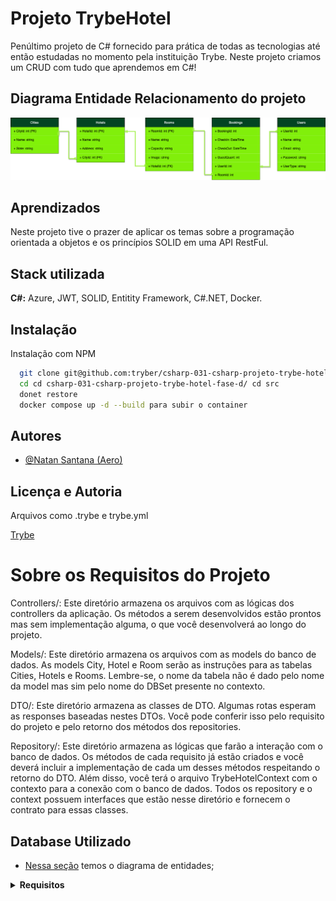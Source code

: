 # Projeto TrybeHotel

Penúltimo projeto de C# fornecido para prática de todas as tecnologias até então estudadas no momento pela instituição Trybe. Neste projeto criamos um CRUD com tudo que aprendemos em C#!

## Diagrama Entidade Relacionamento do projeto
![Diagrama Trybe Hotel](image.png)

## Aprendizados

Neste projeto tive o prazer de aplicar os temas sobre a programação orientada a objetos e os princípios SOLID em uma API RestFul.

## Stack utilizada

**C#:** Azure, JWT, SOLID, Entitity Framework, C#.NET, Docker.



## Instalação

Instalação com NPM

```bash
  git clone git@github.com:tryber/csharp-031-csharp-projeto-trybe-hotel-fase-d.git
  cd cd csharp-031-csharp-projeto-trybe-hotel-fase-d/ cd src
  donet restore
  docker compose up -d --build para subir o container
```
    
## Autores

- [@Natan Santana (Aero)](https://github.com/Natandso)


## Licença e Autoria

Arquivos como .trybe e trybe.yml

[Trybe](https://www.betrybe.com/)


# Sobre os Requisitos do Projeto
Controllers/: Este diretório armazena os arquivos com as lógicas dos controllers da aplicação. Os métodos a serem desenvolvidos estão prontos mas sem implementação alguma, o que você desenvolverá ao longo do projeto.

Models/: Este diretório armazena os arquivos com as models do banco de dados. As models City, Hotel e Room serão as instruções para as tabelas Cities, Hotels e Rooms. Lembre-se, o nome da tabela não é dado pelo nome da model mas sim pelo nome do DBSet<model> presente no contexto.

DTO/: Este diretório armazena as classes de DTO. Algumas rotas esperam as responses baseadas nestes DTOs. Você pode conferir isso pelo requisito do projeto e pelo retorno dos métodos dos repositories.

Repository/: Este diretório armazena as lógicas que farão a interação com o banco de dados. Os métodos de cada requisito já estão criados e você deverá incluir a implementação de cada um desses métodos respeitando o retorno do DTO. Além disso, você terá o arquivo TrybeHotelContext com o contexto para a conexão com o banco de dados. Todos os repository e o context possuem interfaces que estão nesse diretório e fornecem o contrato para essas classes.


## Database Utilizado
  - [Nessa seção](#Azure) temos o diagrama de entidades;

<details>
  <summary><strong> Requisitos </strong></summary>

### 1. Implemente as models da aplicação
Mais informações:
Implemente os arquivos do diretório /src/TrybeHotel/Models/

Implemente a model City
Implemente a model Hotel
Implemente a model Room
Implemente o contexto do banco de dados

O que será testado:

Será testado que todas as models foram implementadas corretamente.
Será testado que as models possuem as chaves primárias e estrangeiras necessárias.

### 2. Desenvolva o endpoint GET /city
Mais informações:
Este endpoint será responsável por listar todas as cidades.
Implemente a lógica da sua controller no método GetCities() do arquivo src/TrybeHotel/Controllers/CityController.cs.
Implemente a lógica de interação ao banco de dados no método GetCities() do arquivo src/TrybeHotel/Repository/CityRepository.cs.
A sua repository retorna um tipo CityDto que deverá ser implementado no arquivo src/TrybeHotel/Dto/CityDto.cs. A sua classe de DTO deve seguir o formato da response da requisição.

👀 De olho na dica: Monte o retorno do seu repository com os conhecimentos de LINQ e DTO já obtidos.

👀 De olho na dica 2: Para converter qualquer tipo de coleção no tipo de coleção List, utilize o método ToList().


O endpoint deve ser acessível através da URL /city e deve ser do tipo GET;
O corpo da requisição é vazio.
A resposta deve ser o status 200.
O corpo da resposta deve seguir o formato abaixo:

```json
[
    {
	    "cityId": 1,
	    "name": "Rio Branco"
    },

  /*...*/
]
```

O que será testado:

<UL>
Será testado que, quando solicitada a requisição, a mesma informe os dados correspondentes do banco de dados.
Será testado que o status de retorno será 200.
Será testado que o corpo da resposta segue o padrão esperado.
</UL>

### 3. Desenvolva o endpoint POST /city
Mais informações:
Este endpoint será responsável por inserir uma nova cidade.
Implemente a lógica da sua controller no método PostCity() do arquivo src/TrybeHotel/Controllers/CityController.cs.
Implemente a lógica de interação ao banco de dados no método AddCity() do arquivo src/TrybeHotel/Repository/CityRepository.cs.
A sua repository retorna um tipo CityDto que deverá ser implementado no arquivo src/TrybeHotel/Dto/CityDto.cs. A sua classe de DTO deve seguir o formato da response da requisição.

👀 De olho na dica: Monte o retorno do seu repository com os conhecimentos de LINQ e DTO já obtidos.

👀 De olho na dica 2: Para obter um único elemento de uma coleção, você pode obter o primeiro com o método First(). Exemplo: coleção.First().


O endpoint deve ser acessível através da URL /city e deve ser do tipo POST;
O corpo da requisição deve seguir o padrão abaixo

```json 
{
	"Name": "Rio de Janeiro"
}
A resposta deve ser o status 201.
O corpo da resposta deve seguir o formato abaixo:
{
	  "cityId": 2,
	  "name": "Rio de Janeiro"
},
```

O que será testado:
<UL>
Será testado que, quando solicitada a requisição, a mesma insira no banco de dados e retorne de acordo com o modelo
Será testado que o status de retorno será 201.
Será testado que o corpo da resposta segue o padrão esperado.
</UL>

### 4. Desenvolva o endpoint GET /hotel
Mais informações:
Este endpoint será responsável por listar todos os hotéis.
Implemente a lógica da sua controller no método GetHotels() do arquivo src/TrybeHotel/Controllers/HotelController.cs.
Implemente a lógica de interação ao banco de dados no método GetHotels() do arquivo src/TrybeHotel/Repository/HotelRepository.cs.
A sua repository retorna um tipo HotelDto que deverá ser implementado no arquivo src/TrybeHotel/Dto/HotelDto.cs. A sua classe de DTO deve seguir o formato da response da requisição.

👀 De olho na dica: Monte o retorno do seu repository com os conhecimentos de LINQ e DTO já obtidos.

👀 De olho na dica 2: Para converter qualquer tipo de coleção no tipo de coleção List, utilize o método ToList().


O endpoint deve ser acessível através da URL /hotel e deve ser do tipo GET;
O corpo da requisição é vazio.
A resposta deve ser o status 200.
O corpo da resposta deve seguir o formato abaixo:

```json
[
    {
		  "hotelId": 1,
		  "name": "Trybe Hotel SP",
		  "address": "Avenida Paulista, 1400",
		  "cityId": 1,
		  "cityName": "São Paulo"
	  },

  /*...*/
]
```

O que será testado:
<UL>
Será testado que, quando solicitada a requisição, a mesma informe os dados correspondentes do banco de dados.
Será testado que o status de retorno será 200.
Será testado que o corpo da resposta segue o padrão esperado.
</UL>

### 5. Desenvolva o endpoint POST /hotel
Mais informações:
Este endpoint será responsável por inserir um novo hotel.
Implemente a lógica da sua controller no método PostHotel() do arquivo src/TrybeHotel/Controllers/HotelController.cs.
Implemente a lógica de interação ao banco de dados no método AddHotel() do arquivo src/TrybeHotel/Repository/HotelRepository.cs.
A sua repository retorna um tipo HotelDto que deverá ser implementado no arquivo src/TrybeHotel/Dto/HotelDto.cs. A sua classe de DTO deve seguir o formato da response da requisição.

👀 De olho na dica: Monte o retorno do seu repository com os conhecimentos de LINQ e DTO já obtidos.

👀 De olho na dica 2: Para obter um único elemento de uma coleção, você pode obter o primeiro com o método First(). Exemplo: coleção.First().


O endpoint deve ser acessível através da URL /hotel e deve ser do tipo POST;
O corpo da requisição deve seguir o padrão abaixo

```json
{
	"Name":"Trybe Hotel RJ",
	"Address":"Avenida Atlântica, 1400",
	"CityId": 2
}
```

A resposta deve ser o status 201.
O corpo da resposta deve seguir o formato abaixo:

```json
{
	"hotelId": 2,
	"name": "Trybe Hotel RJ",
	"address": "Avenida Atlântica, 1400",
	"cityId": 2,
	"cityName": "Rio de Janeiro"
}
```

O que será testado:
<UL>
Será testado que, quando solicitada a requisição, a mesma insira no banco de dados e retorne de acordo com o modelo
Será testado que o status de retorno será 201.
Será testado que o corpo da resposta segue o padrão esperado.
</UL>

### 6. Desenvolva o endpoint GET /room/:hotelId
Mais informações:
Este endpoint será responsável por listar todos os quartos de um determinado hotel
Implemente a lógica da sua controller no método GetRoom() do arquivo src/TrybeHotel/Controllers/RoomController.cs.
Implemente a lógica de interação ao banco de dados no método GetRooms() do arquivo src/TrybeHotel/Repository/RoomRepository.cs.
A sua repository retorna um tipo RoomDto que deverá ser implementado no arquivo src/TrybeHotel/Dto/RoomDto.cs. A sua classe de DTO deve seguir o formato da response da requisição.

👀 De olho na dica: Monte o retorno do seu repository com os conhecimentos de LINQ e DTO já obtidos.

👀 De olho na dica 2: Para converter qualquer tipo de coleção no tipo de coleção List, utilize o método ToList().


O endpoint deve ser acessível através da URL /room/:hotelId e deve ser do tipo GET;
O corpo da requisição é vazio.
A resposta deve ser o status 200.
O corpo da resposta deve seguir o formato abaixo:

```json
[
    {
		  "roomId": 1,
		  "name": "Suite básica",
		  "capacity": 2,
		  "image": "image suite",
		  "hotel": {
  			"hotelId": 1,
			  "name": "Trybe Hotel SP",
			  "address": "Avenida Paulista, 1400",
			  "cityId": 1,
			  "cityName": "São Paulo"
		  }
	  },

  /*...*/
]

 ```
O que será testado:

<UL>
Será testado que, quando solicitada a requisição, a mesma informe os dados correspondentes do banco de dados.
Será testado que o status de retorno será 200.
Será testado que o corpo da resposta segue o padrão esperado.
</UL>

### 7. Desenvolva o endpoint POST /room
Mais informações:
Este endpoint será responsável por inserir um novo quarto a um hotel.
Implemente a lógica da sua controller no método PostRoom() do arquivo src/TrybeHotel/Controllers/RoomController.cs.
Implemente a lógica de interação ao banco de dados no método AddRoom() do arquivo src/TrybeHotel/Repository/RoomRepository.cs.
A sua repository retorna um tipo RoomDto que deverá ser implementado no arquivo src/TrybeHotel/Dto/RoomDto.cs. A sua classe de DTO deve seguir o formato da response da requisição.

👀 De olho na dica: Monte o retorno do seu repository com os conhecimentos de LINQ e DTO já obtidos.

👀 De olho na dica 2: Para obter um único elemento de uma coleção, você pode obter o primeiro com o método First(). Exemplo: coleção.First().


O endpoint deve ser acessível através da URL /room e deve ser do tipo POST;
O corpo da requisição deve seguir o padrão abaixo

```json
{
	"Name":"Suite básica",
	"Capacity":2,
	"Image":"image suite",
	"HotelId": 1
}
```
A resposta deve ser o status 201.
O corpo da resposta deve seguir o formato abaixo:
```json
{
	"roomId": 1,
	"name": "Suite básica",
	"capacity": 2,
	"image": "image suite",
	"hotel": {
		"hotelId": 1,
		"name": "Trybe Hotel SP",
		"address": "Avenida Paulista, 1400",
		"cityId": 1,
		"cityName": "São Paulo"
	}
}
```
O que será testado:
<UL>
Será testado que, quando solicitada a requisição, a mesma insira no banco de dados e retorne de acordo com o modelo
Será testado que o status de retorno será 201.
Será testado que o corpo da resposta segue o padrão esperado.
</UL>

### 8. Desenvolva o endpoint DELETE /room/:roomId
Mais informações:
Este endpoint será responsável por deletar um determinado quarto.
Implemente a lógica da sua controller no método Delete() do arquivo src/TrybeHotel/Controllers/RoomController.cs.
Implemente a lógica de interação ao banco de dados no método DeleteRoom() do arquivo src/TrybeHotel/Repository/RoomRepository.cs.
O endpoint deve ser acessível através da URL /room/:roomId e deve ser do tipo DELETE;
O corpo da requisição é vazio.
A resposta deve ser o status 204.
O que será testado:

<UL>
Será testado que, quando solicitada a requisição, a mesma faça a exclusão solicitada no banco de dados.
Será testado que o status de retorno será 204.
<UL>


### 9. Implemente as models da aplicação
Mais informações:
Implemente os arquivos do diretório /src/TrybeHotel/Models/

Implemente as models do projeto anterior
Implemente a model User
Implemente a model Booking
Implemente o contexto do banco de dados

O que será testado:
<UL>
Será testado que todas as models foram implementadas corretamente.
Será testado que as models possuem as chaves primárias e estrangeiras necessárias.
</UL>

### 10. Desenvolva o endpoint POST /user
Mais informações:
Este endpoint será responsável por inserir uma nova pessoa usuária.
Implemente a lógica da sua controller no método Add() do arquivo src/TrybeHotel/Controllers/UserController.cs.
Implemente a lógica de interação ao banco de dados no método Add() do arquivo src/TrybeHotel/Repository/UserRepository.cs.
A sua repository retorna um tipo UserDto que deverá ser implementado no arquivo src/TrybeHotel/Dto/UserDto.cs. A sua classe de DTO deve seguir o formato da response da requisição.
O corpo da sua requisição deve seguir o tipo UserDtoInsert que deverá ser implementado no arquivo src/TrybeHotel/Dto/UserDto.cs. A sua classe de DTO deve seguir o formato da request da requisição.

👀 De olho na dica: Monte o retorno do seu repository com os conhecimentos de LINQ e DTO já obtidos.

👀 De olho na dica 2: Para obter um único elemento de uma coleção, você pode obter o primeiro com o método First(). Exemplo: coleção.First().


O endpoint deve ser acessível através da URL /user e deve ser do tipo POST;
O atributo userType deve ser salvo com o valor client.
O corpo da requisição deve seguir o padrão abaixo
{
	"Name":"Rebeca",
	"Email": "rebeca.santos@trybehotel.com",
	"Password": "123456"
}
Será testado que não é possível inserir uma pessoa usuária com e-mail repetido
Será testado que é possível inserir uma pessoa usuária com sucesso
⚠️ A partir da criação deste endpoint, você poderá utilizar o cadastro de pessoas usuárias. O sistema automaticamente cadastrará uma pessoa usuária admin com o e-mail admin@admin.com e senha admin. Você também pode alterar qualquer pessoa usuária para admin realizando um update no banco de dados com o comando SQL:

UPDATE Users SET UserType = 'admin' where UserId = 1
Substitua o número 1 pelo id da pessoa usuária que você deseja adicionar permissão de admin.

### 11. Desenvolva o endpoint POST /login
Mais informações:
Este endpoint será responsável por fazer um login.
Implemente a lógica da sua controller no método Login() do arquivo src/TrybeHotel/Controllers/LoginController.cs.
Implemente a lógica de interação ao banco de dados no método lOGIN() do arquivo src/TrybeHotel/Repository/UserRepository.cs.
A sua repository retorna um tipo UserDto que deverá ser implementado no arquivo src/TrybeHotel/Dto/UserDto.cs. A sua classe de DTO deve seguir o formato da response da requisição.
O corpo da sua requisição deve seguir o tipo LoginDto que deverá ser implementado no arquivo src/TrybeHotel/Dto/UserDto.cs. A sua classe de DTO deve seguir o formato da request da requisição.
A lógica para criar o token pode ser implementada nos métodos Generate e AddClaims no arquivo src/TrybeHotel/Services/TokenGenerator.cs.
Adicione em suas claims, uma claim com o tipo ClaimType.Email e o valor do e-mail da pessoa usuária.
Caso a pessoa usuária seja do tipo admin, adicione em suas claims, uma claim com o tipo ClaimType.Role e o valor admin.

👀 De olho na dica: Monte o retorno do seu repository com os conhecimentos de LINQ e DTO já obtidos.

👀 De olho na dica 2: Para obter um único elemento de uma coleção, você pode obter o primeiro com o método First(). Exemplo: coleção.First().


O endpoint deve ser acessível através da URL /login e deve ser do tipo POST;
O corpo da requisição deve seguir o padrão abaixo
{
	"Email": "rebeca.santos@trybehotel.com",
	"Password": "123456"
}
Será testado que não é possível fazer login com credenciais erradas
Será testado que é possível fazer login com sucesso


### 12. Adicione a autorização de admin no endpoint /POST hotel
Mais informações:
Este endpoint já foi desenvolvido na fase anterior. Agora iremos apenas adicionar uma permissão de admin.
Você pode copiar todas as controllers do projeto anterior.

Siga as instruções da seção Continuando o projeto Trybe hotel

Crie uma política chamada Admin que requira a claim ClaimType.Email e a claim ClaimType.Role como admin.
Crie uma política chamada Client que requira a claim ClaimType.Email.
As políticas devem ser criadas no arquivo src/TrybeHotel/Program.cs.
A adição da autorização da política no controller deve ser feita no arquivo src/TrybeHotel/Controllers/HotelController.cs.
O que será testado:

Será validado que é possível realizar as operações do endpoint com a autorização de admin.
Será validado que o status será proibido caso o acesso não seja admin.
Será validado que o status será não autorizado caso o acesso não exista.

### 13. Adicione a autorização de admin no endpoint /POST room
Mais informações:
Este endpoint já foi desenvolvido na fase anterior. Agora iremos apenas adicionar uma permissão de admin.
Você pode copiar todas as controllers do projeto anterior.

Siga as instruções da seção Continuando o projeto Trybe hotel

Crie uma política chamada Admin que requira a claim ClaimType.Email e a claim ClaimType.Role como admin. Este é o mesmo desenvolvimento do requisito anterior. Caso já tenha feito, pule esta parte.
Crie uma política chamada Client que requira a claim ClaimType.Email. Este é o mesmo desenvolvimento do requisito anterior. Caso já tenha feito, pule esta parte.
As políticas devem ser criadas no arquivo src/TrybeHotel/Program.cs. Este é o mesmo desenvolvimento do requisito anterior. Caso já tenha feito, pule esta parte.
A adição da autorização da política no controller deve ser feita no arquivo src/TrybeHotel/Controllers/RoomController.cs.
O que será testado:

Será validado que é possível realizar as operações do endpoint com a autorização de admin.
Será validado que o status será proibido caso o acesso não seja admin.
Será validado que o status será não autorizado caso o acesso não exista.

### 14. Adicione a autorização de admin no endpoint /DELETE room
Mais informações:
Este endpoint já foi desenvolvido na fase anterior. Agora iremos apenas adicionar uma permissão de admin.
Você pode copiar todas as controllers do projeto anterior.

Siga as instruções da seção Continuando o projeto Trybe hotel

Crie uma política chamada Admin que requira a claim ClaimType.Email e a claim ClaimType.Role como admin. Este é o mesmo desenvolvimento do requisito anterior. Caso já tenha feito, pule esta parte.
Crie uma política chamada Client que requira a claim ClaimType.Email. Este é o mesmo desenvolvimento do requisito anterior. Caso já tenha feito, pule esta parte.
As políticas devem ser criadas no arquivo src/TrybeHotel/Program.cs. Este é o mesmo desenvolvimento do requisito anterior. Caso já tenha feito, pule esta parte.
A adição da autorização da política no controller deve ser feita no arquivo src/TrybeHotel/Controllers/RoomController.cs.
O que será testado:

Será validado que é possível realizar as operações do endpoint com a autorização de admin.
Será validado que o status será proibido caso o acesso não seja admin.
Será validado que o status será não autorizado caso o acesso não exista.

### 15. Desenvolva o endpoint POST /booking
Mais informações:
Este endpoint será responsável por inserir uma nova reserva.
Implemente a lógica da sua controller no método Add() do arquivo src/TrybeHotel/Controllers/BookingController.cs.
Implemente a lógica de interação ao banco de dados no método Add() do arquivo src/TrybeHotel/Repository/BookingRepository.cs.
A sua repository retorna um tipo BookingResponse que deverá ser implementado no arquivo src/TrybeHotel/Dto/BookingDto.cs. A sua classe de DTO deve seguir o formato da response da requisição.
O corpo da sua requisição deve seguir o tipo BookingDtoInsert que deverá ser implementado no arquivo src/TrybeHotel/Dto/BookingDto.cs. A sua classe de DTO deve seguir o formato da request da requisição.

👀 De olho na dica: Monte o retorno do seu repository com os conhecimentos de LINQ e DTO já obtidos.

👀 De olho na dica 2: Para obter um único elemento de uma coleção, você pode obter o primeiro com o método First(). Exemplo: coleção.First().


O endpoint deve ser acessível através da URL /booking e deve ser do tipo POST;
O endpoint deve ter autorização para a Política Client (desenvolvida nos requisitos 4, 5 ou 6).
O endpoint deve obter a pessoa usuária pelo token.
O corpo da requisição deve seguir o padrão abaixo
{
	"CheckIn":"2030-08-27",
	"CheckOut":"2030-08-28",
	"GuestQuant":"1",
	"RoomId":1
}
Será testado que não é possível inserir uma reserva se a quantidade de hóspedes for maior do que a capacidade do quarto
Será testado que é possível inserir uma nova reserva com sucesso
A resposta deve ser o status 201.
O corpo da resposta deve seguir o formato abaixo:
{
	"bookingId": 1,
	"checkIn": "2030-08-27T00:00:00",
	"checkOut": "2030-08-28T00:00:00",
	"guestQuant": 1,
	"room": {
		"roomId": 1,
		"name": "Suite básica",
		"capacity": 2,
		"image": "image suite",
		"hotel": {
			"hotelId": 1,
			"name": "Trybe Hotel RJ",
			"address": "Avenida Atlântica, 1400",
			"cityId": 1,
			"cityName": "Rio de Janeiro"
		}
	}
}
O que será testado:

Será testado que, quando solicitada a requisição, a mesma insira no banco de dados e retorne de acordo com o modelo
Será testado que o status de retorno será 201.
Será testado que o corpo da resposta segue o padrão esperado.

### 16. Desenvolva o endpoint GET /booking
Mais informações:
Este endpoint será responsável por listar uma única reserva.
Implemente a lógica da sua controller no método GetBooking() do arquivo src/TrybeHotel/Controllers/BookingController.cs.
Implemente a lógica de interação ao banco de dados no método GetBooking() do arquivo src/TrybeHotel/Repository/BookingRepository.cs.
A sua repository retorna um tipo BookingResponse que deverá ser implementado no arquivo src/TrybeHotel/Dto/BookingDto.cs. A sua classe de DTO deve seguir o formato da response da requisição.

O endpoint deve ser acessível através da URL /booking/:id e deve ser do tipo GET;
O corpo da requisição é vazio.
O id da reserva deve estar na URL.
O endpoint deve conter autorização da política Client e deve responder apenas a consultas da pessoa usuária que realizou a reserva.

👀 De olho na dica: Monte o retorno do seu repository com os conhecimentos de LINQ e DTO já obtidos.

👀 De olho na dica 2: Para converter qualquer tipo de coleção no tipo de coleção List, utilize o método ToList().

👀 De olho na dica 3: Para obter um único elemento de uma coleção, você pode obter o primeiro com o método First(). Exemplo: coleção.First().

Será testado que não é possível consultar uma reserva com credencial inválida
Será testado que é possível consultar uma reserva com sucesso
A resposta deve ser o status 200.
O corpo da resposta deve seguir o formato abaixo:
{
	"bookingId": 1002,
	"checkIn": "2023-08-27T00:00:00",
	"checkOut": "2023-08-28T00:00:00",
	"guestQuant": 1,
	"room": {
  	  "roomId": 1,
  	  "name": "Suite básica",
  	  "capacity": 2,
  	  "image": "image suite",
  	  "hotel": {
			"hotelId": 1,
  		  "name": "Trybe Hotel RJ",
  		  "address": "Avenida Atlântica, 1400",
  		  "cityId": 1,
  		"c  ityName": "Rio de Janeiro"
  	  }
    }
}

### 17. Desenvolva o endpoint GET /user
Mais informações:
Este endpoint será responsável por listar todas as pessoas usuárias.
Implemente a lógica da sua controller no método GetUsers() do arquivo src/TrybeHotel/Controllers/UserController.cs.
Implemente a lógica de interação ao banco de dados no método GetUsers() do arquivo src/TrybeHotel/Repository/UserRepository.cs.
A sua repository retorna um tipo UserDto que deverá ser implementado no arquivo src/TrybeHotel/Dto/UserDto.cs. A sua classe de DTO deve seguir o formato da response da requisição.

O endpoint deve ser acessível através da URL /user e deve ser do tipo GET;
O corpo da requisição é vazio.
O endpoint deve conter autorização da política Admin e deve responder apenas a consultas da pessoa usuária com essa permissão.

👀 De olho na dica: Monte o retorno do seu repository com os conhecimentos de LINQ e DTO já obtidos.

👀 De olho na dica 2: Para converter qualquer tipo de coleção no tipo de coleção List, utilize o método ToList().

Será testado que não é possível consultar uma reserva com credencial inválida
Será testado que é possível consultar uma reserva com sucesso
A resposta deve ser o status 200.
O corpo da resposta deve seguir o formato abaixo:

 ```json
[
    {
	  "userId": 1,
  	  "name": "Rebeca",
  	  "email": "rebeca.santos@trybehotel.com",
  	  "userType": "client"
    }, 
  /*...*/
]

</details>